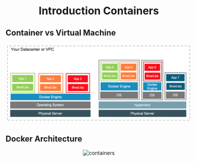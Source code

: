 <!-- Heading -->
<h1 align="center">Introduction Containers</h1>

## Container vs Virtual Machine
<p align="center">
  <img src="images/images-1.png" witdh="50%" height="50%" alt="containers"/>
</p>

## Docker Architecture
<p align="center">
  <img src="images/images-2.png" witdh="50%" height="50%" alt="containers"/>
</p>